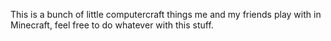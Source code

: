 This is a bunch of little computercraft things me and my friends play with in Minecraft, feel free to do whatever with this stuff.

